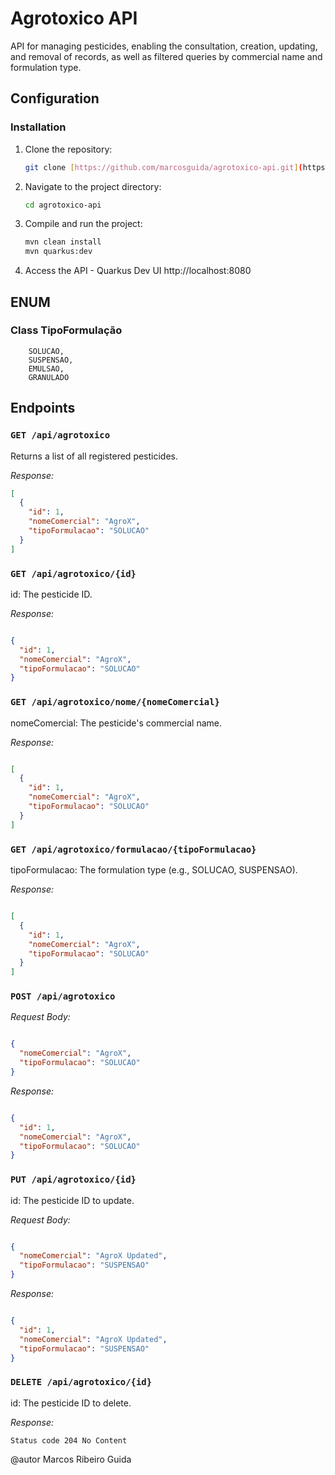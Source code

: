 # Agrotoxico API

API for managing pesticides, enabling the consultation, creation, updating, and removal of records, as well as filtered queries by commercial name and formulation type.

## Configuration

### Installation

1. Clone the repository:

    ```bash
    git clone [https://github.com/marcosguida/agrotoxico-api.git](https://github.com/marcosguida/agrotoxico-api.git)
    ```

2. Navigate to the project directory:

    ```bash
    cd agrotoxico-api
    ```

3. Compile and run the project:

    ```bash
    mvn clean install
    mvn quarkus:dev
    ```
    
4. Access the API - Quarkus Dev UI http://localhost:8080

## ENUM

### Class TipoFormulação

```ENUM
    SOLUCAO,
    SUSPENSAO,
    EMULSAO,
    GRANULADO
```
## Endpoints

### `GET /api/agrotoxico`

Returns a list of all registered pesticides.

*Response:*

```json
[
  {
    "id": 1,
    "nomeComercial": "AgroX",
    "tipoFormulacao": "SOLUCAO"
  }
]
```

### `GET /api/agrotoxico/{id}`

id: The pesticide ID.

*Response:*

```JSON

{
  "id": 1,
  "nomeComercial": "AgroX",
  "tipoFormulacao": "SOLUCAO"
}

```

### `GET /api/agrotoxico/nome/{nomeComercial}`

nomeComercial: The pesticide's commercial name.

*Response:*

```JSON

[
  {
    "id": 1,
    "nomeComercial": "AgroX",
    "tipoFormulacao": "SOLUCAO"
  }
]
```

### `GET /api/agrotoxico/formulacao/{tipoFormulacao}`

tipoFormulacao: The formulation type (e.g., SOLUCAO, SUSPENSAO).

*Response:*

```JSON

[
  {
    "id": 1,
    "nomeComercial": "AgroX",
    "tipoFormulacao": "SOLUCAO"
  }
]
```
### `POST /api/agrotoxico`

*Request Body:*

```JSON

{
  "nomeComercial": "AgroX",
  "tipoFormulacao": "SOLUCAO"
}

```
*Response:*

```JSON

{
  "id": 1,
  "nomeComercial": "AgroX",
  "tipoFormulacao": "SOLUCAO"
}
```

### `PUT /api/agrotoxico/{id}`

id: The pesticide ID to update.

*Request Body:*

```JSON

{
  "nomeComercial": "AgroX Updated",
  "tipoFormulacao": "SUSPENSAO"
}
```

*Response:*

```JSON

{
  "id": 1,
  "nomeComercial": "AgroX Updated",
  "tipoFormulacao": "SUSPENSAO"
}
```

### `DELETE /api/agrotoxico/{id}`

id: The pesticide ID to delete.

*Response:*

``Status code 204 No Content``

@autor
Marcos Ribeiro Guida
